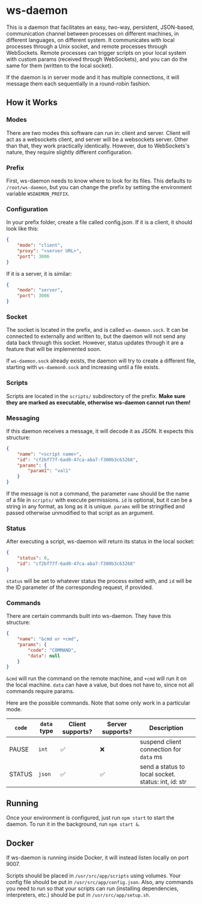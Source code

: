 # ws-daemon

This is a daemon that facilitates an easy, two-way, persistent, JSON-based, communication channel between processes on different machines, in different languages, on different system. It communicates with local processes through a Unix socket, and remote processes through WebSockets. Remote processes can trigger scripts on your local system with custom params (received through WebSockets), and you can do the same for them (written to the local socket).

If the daemon is in server mode and it has multiple connections, it will message them each sequentially in a round-robin fashion.

## How it Works

### Modes

There are two modes this software can run in: client and server. Client will act as a websockets client, and server will be a websockets server. Other than that, they work practically identically. However, due to WebSockets's nature, they require slightly different configuration.

### Prefix

First, ws-daemon needs to know where to look for its files. This defaults to `/root/ws-daemon`, but you can change the prefix by setting the environment variable `WSDAEMON_PREFIX`.

### Configuration

In your prefix folder, create a file called config.json. If it is a client, it should look like this:

```json
{
    "mode": "client",
    "proxy": "<server URL>",
    "port": 3006
}
```

If it is a server, it is similar:

```json
{
    "mode": "server",
    "port": 3006
}
```

### Socket

The socket is located in the prefix, and is called `ws-daemon.sock`. It can be connected to externally and written to, but the daemon will not send any data back through this socket. However, status updates through it are a feature that will be implemented soon.

If `ws-daemon.sock` already exists, the daemon will try to create a different file, starting with `ws-daemon0.sock` and increasing until a file exists.

### Scripts

Scripts are located in the `scripts/` subdirectory of the prefix. **Make sure they are marked as executable, otherwise ws-daemon cannot run them!**

### Messaging

If this daemon receives a message, it will decode it as JSON. It expects this structure:

```json
{
    "name": "<script name>",
    "id": "cf2bf77f-6ad0-47ca-aba7-f300b3c63268",
    "params": {
        "param1": "val1"
    }
}
```

If the message is not a command, the parameter `name` should be the name of a file in `scripts/` with execute permissions. `id` is optional, but it can be a string in any format, as long as it is unique. `params` will be stringified and passed otherwise unmodified to that script as an argument.

### Status

After executing a script, ws-daemon will return its status in the local socket:

```json
{
    "status": 0,
    "id": "cf2bf77f-6ad0-47ca-aba7-f300b3c63268"
}
```

`status` will be set to whatever status the process exited with, and `id` will be the ID parameter of the corresponding request, if provided.

### Commands

There are certain commands built into ws-daemon. They have this structure:

```json
{
    "name": "&cmd or +cmd",
    "params": {
        "code": "COMMAND",
        "data": null
    }
}
```

`&cmd` will run the command on the remote machine, and `+cmd` will run it on the local machine. `data` can have a value, but does not have to, since not all commands require params.

Here are the possible commands. Note that some only work in a particular mode.

| `code` | `data` type | Client supports? | Server supports? | Description |
|---|---|---|---|---|
| PAUSE | `int` | ✅ | ❌ | suspend client connection for `data` ms |
| STATUS | `json` | ✅ | ✅ | send a status to local socket. status: int, id: str |

## Running

Once your environment is configured, just run `npm start` to start the daemon. To run it in the background, run `npm start &`.

## Docker

If ws-daemon is running inside Docker, it will instead listen locally on port 9007.

Scripts should be placed in `/usr/src/app/scripts` using volumes. Your config file should be put in `/usr/src/app/config.json`. Also, any commands you need to run so that your scripts can run (installing dependencies, interpreters, etc.) should be put in `/usr/src/app/setup.sh`.
